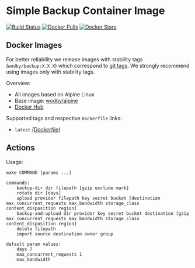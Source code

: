 # Simple Backup Container Image

[![Build Status](https://github.com/wodby/backup/workflows/Build%20docker%20image/badge.svg)](https://github.com/wodby/backup/actions)
[![Docker Pulls](https://img.shields.io/docker/pulls/wodby/backup.svg)](https://hub.docker.com/r/wodby/backup)
[![Docker Stars](https://img.shields.io/docker/stars/wodby/backup.svg)](https://hub.docker.com/r/wodby/backup)

## Docker Images

For better reliability we release images with stability tags (`wodby/backup:X.X.X`) which correspond to [git tags](https://github.com/wodby/backup/releases). We strongly recommend using images only with stability tags. 

Overview:

* All images based on Alpine Linux
* Base image: [wodby/alpine](https://github.com/wodby/alpine)
* [Docker Hub](https://hub.docker.com/r/wodby/backup)

Supported tags and respective `Dockerfile` links:

* `latest` [_(Dockerfile)_](https://github.com/wodby/backup/tree/master/Dockerfile)

## Actions

Usage:
```
make COMMAND [params ...]
 
commands:
    backup-dir dir filepath [gzip exclude mark]
    rotate dir [days] 
    upload provider filepath key secret bucket [destination max_concurrent_requests max_bandwidth storage_class content_disposition region]
    backup-and-upload dir provider key secret bucket destination [gzip max_concurrent_requests max_bandwidth storage_class content_disposition region] 
    delete filepath 
    import source destination owner group  

default param values:
    days 7
    max_concurrent_requests 1
    max_bandwidth
```
